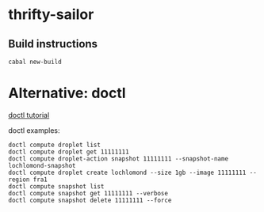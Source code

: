 # thrifty-sailor

## Build instructions

    cabal new-build

# Alternative: doctl

[doctl tutorial](https://www.digitalocean.com/community/tutorials/how-to-use-doctl-the-official-digitalocean-command-line-client)

doctl examples:

    doctl compute droplet list
    doctl compute droplet get 11111111
    doctl compute droplet-action snapshot 11111111 --snapshot-name lochlomond-snapshot
    doctl compute droplet create lochlomond --size 1gb --image 11111111 --region fra1
    doctl compute snapshot list
    doctl compute snapshot get 11111111 --verbose
    doctl compute snapshot delete 11111111 --force
